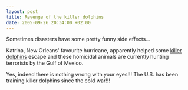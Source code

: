 ```yaml
--- 
layout: post
title: Revenge of the killer dolphins
date: 2005-09-26 20:34:00 +02:00
---
```

Sometimes disasters have some pretty funny side effects...

Katrina, New Orleans' favourite hurricane, apparently helped some [killer dolphins](http://observer.guardian.co.uk/international/story/0,6903,1577753,00.html) escape and these homicidal animals are currently hunting terrorists by the Gulf of Mexico.

Yes, indeed there is nothing wrong with your eyes!!! The U.S. has been training killer dolphins since the cold war!!!
